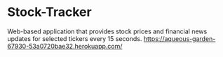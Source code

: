# Stock-Tracker
Web-based application that provides stock prices and financial news updates for selected tickers every 15 seconds.
https://aqueous-garden-67930-53a0720bae32.herokuapp.com/
